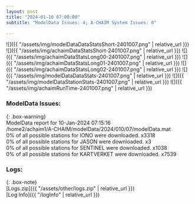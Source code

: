 ```yaml
---
layout: post
title: "2024-01-10 07:00:00"
subtitle: "ModelData Issues: 4; A-CHAIM System Issues: 0"

---
```


![]({{ "/assets/img/modelDataDataStatsShort-2401007.png" | relative_url }})
![]({{ "/assets/img/achaimDataStatsShort-2401007.png" | relative_url }})
![]({{ "/assets/img/achaimDataStatsLong00-2401007.png" | relative_url }})
![]({{ "/assets/img/achaimDataStatsLong01-2401007.png" | relative_url }})
![]({{ "/assets/img/achaimDataStatsLong02-2401007.png" | relative_url }})
![]({{ "/assets/img/modelDataDataStats-2401007.png" | relative_url }})
![]({{ "/assets/img/modelDataStationStats-2401007.png" | relative_url }})
![]({{ "/assets/img/achaimRunTime-2401007.png" | relative_url }})


### ModelData Issues:  
  
{: .box-warning}  
 ModelData report for 10-Jan-2024 07:15:16   
 /home2/achaim1/A-CHAIM/modelData/2024/010/07/modelData.mat   
 0% of all possible stations for IONO were downloaded. x3318   
 0% of all possible stations for JASON were downloaded. x3   
 0% of all possible stations for SENTINEL were downloaded. x1038   
 0% of all possible stations for KARTVERKET were downloaded. x7539   
  


### Logs:  
  
{: .box-note}  
[Logs.zip]({{ "/assets/other/logs.zip" | relative_url }})  
[Log Info]({{ "/logInfo" | relative_url }})  
